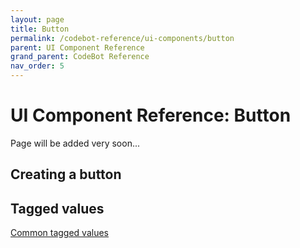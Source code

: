 ```yaml
---
layout: page
title: Button
permalink: /codebot-reference/ui-components/button
parent: UI Component Reference
grand_parent: CodeBot Reference
nav_order: 5
---
```


# UI Component Reference: Button

Page will be added very soon...


## Creating a button



## Tagged values

[Common tagged values](../tagged-values)
